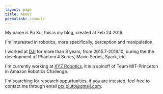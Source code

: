 ```yaml
---
layout: page
title: About
permalink: /about/
---
```


My name is Pu Xu, this is my blog, created at Feb 24 2019.

I'm interested in robotics, more specifically, perception and manipulation.

I worked at [DJI](https://www.dji.com/) for more than 3 years, from 2015.7-2018.10, during the the development of Phantom  4 Series, Mavic Series, Spark, etc. 

I'm currently working at [XYZ Robotics](https://xyzrobotics.ai), it is a spinoff of Team MIT-Princeton in Amazon Robotics Challenge.

I'm searching for research oppurtunities, if you are intested, feel free to contact me through email [ptx.pluto@gmail.com](mailto:ptx.pluto@gmail.com).